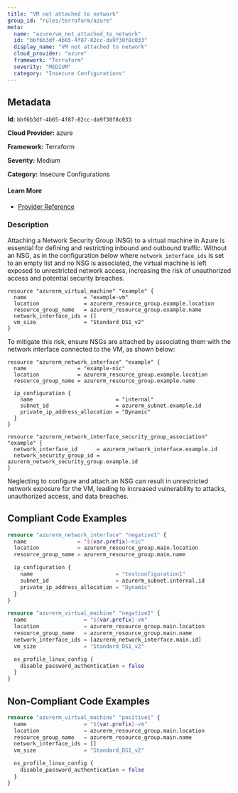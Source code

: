 ```yaml
---
title: "VM not attached to network"
group_id: "rules/terraform/azure"
meta:
  name: "azure/vm_not_attached_to_network"
  id: "bbf6b3df-4b65-4f87-82cc-da9f30f8c033"
  display_name: "VM not attached to network"
  cloud_provider: "azure"
  framework: "Terraform"
  severity: "MEDIUM"
  category: "Insecure Configurations"
---
```

## Metadata

**Id:** `bbf6b3df-4b65-4f87-82cc-da9f30f8c033`

**Cloud Provider:** azure

**Framework:** Terraform

**Severity:** Medium

**Category:** Insecure Configurations

#### Learn More

 - [Provider Reference](https://registry.terraform.io/providers/hashicorp/azurerm/latest/docs/resources/virtual_machine#network_interface_ids)

### Description

 Attaching a Network Security Group (NSG) to a virtual machine in Azure is essential for defining and restricting inbound and outbound traffic. Without an NSG, as in the configuration below where `network_interface_ids` is set to an empty list and no NSG is associated, the virtual machine is left exposed to unrestricted network access, increasing the risk of unauthorized access and potential security breaches.

```
resource "azurerm_virtual_machine" "example" {
  name                  = "example-vm"
  location              = azurerm_resource_group.example.location
  resource_group_name   = azurerm_resource_group.example.name
  network_interface_ids = []
  vm_size               = "Standard_DS1_v2"
}
```

To mitigate this risk, ensure NSGs are attached by associating them with the network interface connected to the VM, as shown below:

```
resource "azurerm_network_interface" "example" {
  name                = "example-nic"
  location            = azurerm_resource_group.example.location
  resource_group_name = azurerm_resource_group.example.name

  ip_configuration {
    name                          = "internal"
    subnet_id                     = azurerm_subnet.example.id
    private_ip_address_allocation = "Dynamic"
  }
}

resource "azurerm_network_interface_security_group_association" "example" {
  network_interface_id      = azurerm_network_interface.example.id
  network_security_group_id = azurerm_network_security_group.example.id
}
```

Neglecting to configure and attach an NSG can result in unrestricted network exposure for the VM, leading to increased vulnerability to attacks, unauthorized access, and data breaches.


## Compliant Code Examples
```terraform
resource "azurerm_network_interface" "negative1" {
  name                = "${var.prefix}-nic"
  location            = azurerm_resource_group.main.location
  resource_group_name = azurerm_resource_group.main.name

  ip_configuration {
    name                          = "testconfiguration1"
    subnet_id                     = azurerm_subnet.internal.id
    private_ip_address_allocation = "Dynamic"
  }
}

resource "azurerm_virtual_machine" "negative2" {
  name                  = "${var.prefix}-vm"
  location              = azurerm_resource_group.main.location
  resource_group_name   = azurerm_resource_group.main.name
  network_interface_ids = [azurerm_network_interface.main.id]
  vm_size               = "Standard_DS1_v2"

  os_profile_linux_config {
    disable_password_authentication = false
  }
}
```
## Non-Compliant Code Examples
```terraform
resource "azurerm_virtual_machine" "positive1" {
  name                  = "${var.prefix}-vm"
  location              = azurerm_resource_group.main.location
  resource_group_name   = azurerm_resource_group.main.name
  network_interface_ids = []
  vm_size               = "Standard_DS1_v2"

  os_profile_linux_config {
    disable_password_authentication = false
  }
}
```